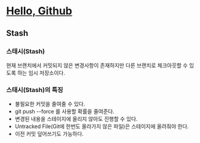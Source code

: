 # [Hello, Github](/Git/Hello%20Github/README.md)
## Stash

### 스태시(Stash)
현재 브랜치에서 커밋되지 않은 변경사항이 존재하지만 다른 브랜치로 체크아웃할 수 있도록 하는 임시 저장소이다.

### 스태시(Stash)의 특징
- 불필요한 커밋을 줄여줄 수 있다.
- git push --force 를 사용할 확률을 줄여준다.
- 변경된 내용을 스테이지에 올리지 않아도 진행할 수 있다.
- Untracked File(Git에 한번도 올라가지 않은 파일)은 스테이지에 올려줘야 한다.
- 이전 커밋 덮어쓰기도 가능하다.